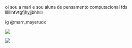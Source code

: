 oi sou a mari e sou aluna de pensamento computacional fds llllllhfvtgfjhyjjbhh🤓

ig @marr_mayerudx



![](https://media.tenor.com/5JDI6oX56BAAAAAC/gosling-rayan-gosling.gif)

![](https://media.tenor.com/B02uURj6CgcAAAAC/lol-lmao.gif)
